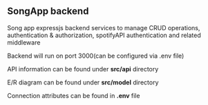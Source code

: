 ## SongApp backend

Song app expressjs backend services to manage CRUD operations, authentication & authorization, spotifyAPI authentication and related middleware

Backend will run on port 3000(can be configured via .env file)

API information can be found under **src/api** directory

E/R diagram can be found under **src/model** directory

Connection attributes can be found in **.env** file
